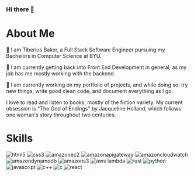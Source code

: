 ### Hi there 👋

# About Me
💬 I am Tiberius Baker, a Full Stack Software Engineer pursuing my Bachelors in Computer Science at BYU.

🌱 I am currently getting back into Front End Development in general, as my job has me mostly working with the backend.

🔭 I am currently working on my portfolio of projects, and while doing so: try new things, write good clean code, and document everything as I go.

I love to read and listen to books, mostly of the fiction variety. My current obsession is "The God of Endings" by Jacqueline Holland, which follows one woman's story throughout two centuries.

# Skills

![html5](https://img.shields.io/badge/html5-E34F26?style=for-the-badge&logo=html5&logoColor=#E34F26)
![css3](https://img.shields.io/badge/css3-1572B6?style=for-the-badge&logo=css3&logoColor=#1572B6)
![amazonec2](https://img.shields.io/badge/amazonec2-FF9900?style=for-the-badge&logo=amazonec2&logoColor=#FF9900)
![amazonapigateway](https://img.shields.io/badge/amazonapigateway-FF4F8B?style=for-the-badge&logo=amazonapigateway&logoColor=#FF4F8B)
![amazoncloudwatch](https://img.shields.io/badge/amazoncloudwatch-FF4F8B?style=for-the-badge&logo=amazoncloudwatch&logoColor=#FF4F8B)
![amazondynamodb](https://img.shields.io/badge/amazondynamodb-8C4FFF?style=for-the-badge&logo=amazondynamodb&logoColor=#8C4FFF)
![amazons3](https://img.shields.io/badge/amazons3-569A31?style=for-the-badge&logo=amazons3&logoColor=#569A31)
![aws lambda](https://img.shields.io/badge/awslambda-FF9900?style=for-the-badge&logo=awslambda&logoColor=#FF9900)
![rust](https://img.shields.io/badge/rust-000000?style=for-the-badge&logo=rust&logoColor=#000000)
![python](https://img.shields.io/badge/python-3776AB?style=for-the-badge&logo=python&logoColor=#3776AB)
![javascript](https://img.shields.io/badge/javascript-F7DF1E?style=for-the-badge&logo=javascript&logoColor=#F7DF1E)
![c++](https://img.shields.io/badge/c++-00599C?style=for-the-badge&logo=C++&logoColor=#00599C)
![c](https://img.shields.io/badge/c-A8B9CC?style=for-the-badge&logo=C&logoColor=#A8B9CC)
![react](https://img.shields.io/badge/react-61DAFB?style=for-the-badge&logo=React&logoColor=#61DAFB)
<!--
**TiberiusBaker/TiberiusBaker** is a ✨ _special_ ✨ repository because its `README.md` (this file) appears on your GitHub profile.

Here are some ideas to get you started:

- 🔭 I’m currently working on ...
- 🌱 I’m currently learning ...
- 👯 I’m looking to collaborate on ...
- 🤔 I’m looking for help with ...
- 💬 Ask me about ...
- 📫 How to reach me: ...
- 😄 Pronouns: ...
- ⚡ Fun fact: ...
-->
